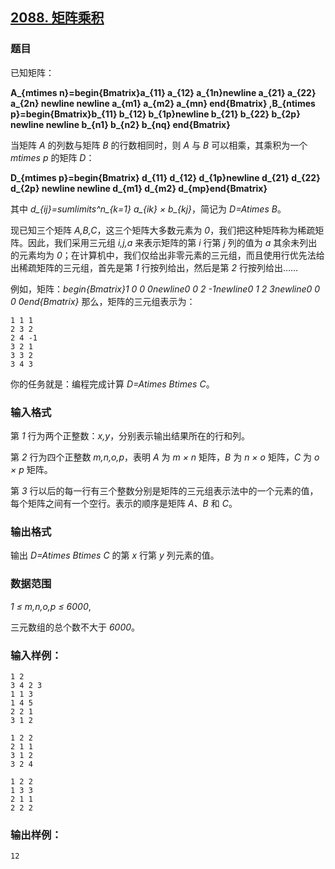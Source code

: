 ## [2088. 矩阵乘积](https://www.acwing.com/problem/content/2090/)

### 题目

已知矩阵：

**A_{mtimes n}=begin{Bmatrix}a_{11}  a_{12}    a_{1n}newline a_{21}  a_{22}    a_{2n} newline newline a_{m1}  a_{m2}    a_{mn} end{Bmatrix} ,B_{ntimes p}=begin{Bmatrix}b_{11}  b_{12}    b_{1p}newline b_{21}  b_{22}    b_{2p} newline newline b_{n1}  b_{n2}    b_{nq} end{Bmatrix}**

当矩阵 *A* 的列数与矩阵 *B* 的行数相同时，则 *A* 与 *B* 可以相乘，其乘积为一个 *mtimes p* 的矩阵 *D*：

**D_{mtimes p}=begin{Bmatrix} d_{11}  d_{12}    d_{1p}newline d_{21}  d_{22}    d_{2p} newline newline d_{m1}  d_{m2}    d_{mp}end{Bmatrix}**

其中 *d_{ij}=sumlimits^n_{k=1} a_{ik} × b_{kj}*，简记为 *D=Atimes B*。

现已知三个矩阵 *A,B,C*，这三个矩阵大多数元素为 *0*，我们把这种矩阵称为稀疏矩阵。因此，我们采用三元组 *i,j,a* 来表示矩阵的第 *i* 行第 *j* 列的值为 *a* 其余未列出的元素均为 *0*；在计算机中，我们仅给出非零元素的三元组，而且使用行优先法给出稀疏矩阵的三元组，首先是第 *1* 行按列给出，然后是第 *2* 行按列给出……

例如，矩阵：*begin{Bmatrix}1   0   0   0newline0   0   2 -1newline0   1   2   3newline0   0   0   0end{Bmatrix}* 那么，矩阵的三元组表示为：

```
1 1 1
2 3 2
2 4 -1
3 2 1
3 3 2
3 4 3
```

你的任务就是：编程完成计算 *D=Atimes Btimes C*。

### 输入格式

第 *1* 行为两个正整数：*x,y*，分别表示输出结果所在的行和列。

第 *2* 行为四个正整数 *m,n,o,p*，表明 *A* 为 *m × n* 矩阵，*B* 为 *n × o* 矩阵，*C* 为 *o × p* 矩阵。

第 *3* 行以后的每一行有三个整数分别是矩阵的三元组表示法中的一个元素的值，每个矩阵之间有一个空行。表示的顺序是矩阵 *A、B* 和 *C*。

### 输出格式

输出 *D=Atimes Btimes C* 的第 *x* 行第 *y* 列元素的值。

### 数据范围

*1 ≤ m,n,o,p ≤ 6000*,

三元数组的总个数不大于 *6000*。

### 输入样例：

```
1 2
3 4 2 3
1 1 3
1 4 5
2 2 1
3 1 2

1 2 2
2 1 1
3 1 2
3 2 4

1 2 2
1 3 3
2 1 1
2 2 2
```

### 输出样例：

```
12
```
